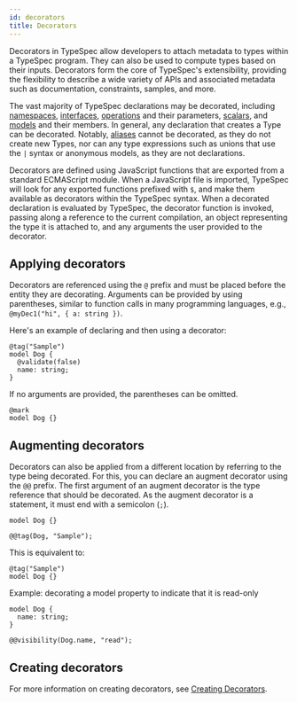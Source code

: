 ```yaml
---
id: decorators
title: Decorators
---
```


Decorators in TypeSpec allow developers to attach metadata to types within a TypeSpec program. They can also be used to compute types based on their inputs. Decorators form the core of TypeSpec's extensibility, providing the flexibility to describe a wide variety of APIs and associated metadata such as documentation, constraints, samples, and more.

The vast majority of TypeSpec declarations may be decorated, including [namespaces](./namespaces.md), [interfaces](./interfaces.md), [operations](./operations.md) and their parameters, [scalars](./scalars.md), and [models](./models.md) and their members. In general, any declaration that creates a Type can be decorated. Notably, [aliases](./alias.md) cannot be decorated, as they do not create new Types, nor can any type expressions such as unions that use the `|` syntax or anonymous models, as they are not declarations.

Decorators are defined using JavaScript functions that are exported from a standard ECMAScript module. When a JavaScript file is imported, TypeSpec will look for any exported functions prefixed with `$`, and make them available as decorators within the TypeSpec syntax. When a decorated declaration is evaluated by TypeSpec, the decorator function is invoked, passing along a reference to the current compilation, an object representing the type it is attached to, and any arguments the user provided to the decorator.

## Applying decorators

Decorators are referenced using the `@` prefix and must be placed before the entity they are decorating. Arguments can be provided by using parentheses, similar to function calls in many programming languages, e.g., `@myDec1("hi", { a: string })`.

Here's an example of declaring and then using a decorator:

```typespec
@tag("Sample")
model Dog {
  @validate(false)
  name: string;
}
```

If no arguments are provided, the parentheses can be omitted.

```typespec
@mark
model Dog {}
```

## Augmenting decorators

Decorators can also be applied from a different location by referring to the type being decorated. For this, you can declare an augment decorator using the `@@` prefix. The first argument of an augment decorator is the type reference that should be decorated. As the augment decorator is a statement, it must end with a semicolon (`;`).

```typespec
model Dog {}

@@tag(Dog, "Sample");
```

This is equivalent to:

```typespec
@tag("Sample")
model Dog {}
```

Example: decorating a model property to indicate that it is read-only

```typespec
model Dog {
  name: string;
}

@@visibility(Dog.name, "read");
```

## Creating decorators

For more information on creating decorators, see [Creating Decorators](../extending-typespec/create-decorators.md).
